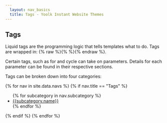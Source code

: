 ```yaml
---
  layout: nav_basics
  title: Tags - Yoolk Instant Website Themes
---
```


<h2 class="section-title">Tags</h2>

Liquid tags are the programming logic that tells templates what to do. Tags are wrapped in: {% raw %}{% %}{% endraw %}.<br>

Certain tags, such as for and cycle can take on parameters. Details for each parameter can be found in their respective sections. <br>

Tags can be broken down into four categories:

<div class="panel">
  <div class="panel-body">
    {% for nav in site.data.navs %}
      {% if nav.title == "Tags" %}
        <ul>
          {% for subcategory in nav.subcategory %}
            <li>
              <a href="/tags{{subcategory.href}}">{{subcategory.name}}</a>
            </li>
          {% endfor %}
        </ul>
      {% endif %}
    {% endfor %}
  </div>
</div>